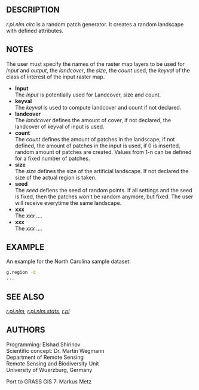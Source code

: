 ## DESCRIPTION

*r.pi.nlm.circ* is a random patch generator. It creates a random
landscape with defined attributes.

## NOTES

The user must specify the names of the raster map layers to be used for
*input* and *output*, the *landcover*, the *size*, the *count* used, the
*keyval* of the class of interest of the input raster map.

  - **Input**  
    The *Input* is potentially used for Landcover, size and count.
  - **keyval**  
    The *keyval* is used to compute landcover and count if not declared.
  - **landcover**  
    The *landcover* defines the amount of cover, if not declared, the
    landcover of keyval of input is used.
  - **count**  
    The *count* defines the amount of patches in the landscape, if not
    defined, the amount of patches in the input is used, if 0 is
    inserted, random amount of patches are created. Values from 1-n can
    be defined for a fixed number of patches.
  - **size**  
    The *size* defines the size of the artificial landscape. If not
    declared the size of the actual region is taken.
  - **seed**  
    The *seed* defiens the seed of random points. If all settings and
    the seed is fixed, then the patches won't be random anymore, but
    fixed. The user will receive everytime the same landscape.
  - **xxx**  
    The *xxx* ....
  - **xxx**  
    The *xxx* ....

## EXAMPLE

An example for the North Carolina sample dataset:

```sh
g.region -d
...
```

## SEE ALSO

*[r.pi.nlm](r.pi.nlm.md), [r.pi.nlm.stats](r.pi.nlm.stats.md),
[r.pi](r.pi.md)*

## AUTHORS

Programming: Elshad Shirinov  
Scientific concept: Dr. Martin Wegmann  
Department of Remote Sensing  
Remote Sensing and Biodiversity Unit  
University of Wuerzburg, Germany

Port to GRASS GIS 7: Markus Metz
